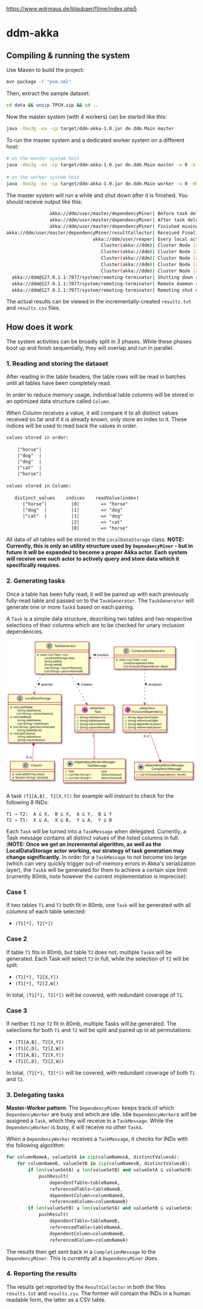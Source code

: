 https://www.wdrmaus.de/blaubaer/filme/index.php5


# ddm-akka

## Compiling & running the system

Use Maven to build the project:

```sh
mvn package -f "pom.xml"
```

Then, extract the sample dataset:

```sh
cd data && unzip TPCH.zip && cd ..
```

Now the master system (with 4 workers) can be started like this:

```sh
java -Xmx3g -ea -cp target/ddm-akka-1.0.jar de.ddm.Main master
```

To run the master system and a dedicated worker system on a different host:

```sh
# on the master system host
java -Xmx3g -ea -cp target/ddm-akka-1.0.jar de.ddm.Main master -w 0 -h MASTER_P

# on the worker system host
java -Xmx3g -ea -cp target/ddm-akka-1.0.jar de.ddm.Main worker -w 0 -mh MASTER_IP -h WORKER_IP
```

The master system will run a while and shut down after it is finished. You should receive output like this:

```sh
                akka://ddm/user/master/dependencyMiner| Before task delegation: 0 unassigned tasks
                akka://ddm/user/master/dependencyMiner| After task delegation: 0 unassigned tasks
                akka://ddm/user/master/dependencyMiner| Finished mining within 154548 ms!
akka://ddm/user/master/dependencyMiner/resultCollector| Received FinalizeMessage!
                                akka://ddm/user/reaper| Every local actor has been reaped. Terminating the actor system...
                                   Cluster(akka://ddm)| Cluster Node [akka://ddm@127.0.1.1:7877] - Marked address [akka://ddm@127.0.1.1:7877] as [Leaving]
                                   Cluster(akka://ddm)| Cluster Node [akka://ddm@127.0.1.1:7877] - Leader is moving node [akka://ddm@127.0.1.1:7877] to [Exiting]
                                   Cluster(akka://ddm)| Cluster Node [akka://ddm@127.0.1.1:7877] - Exiting completed
                                   Cluster(akka://ddm)| Cluster Node [akka://ddm@127.0.1.1:7877] - Shutting down...
                                   Cluster(akka://ddm)| Cluster Node [akka://ddm@127.0.1.1:7877] - Successfully shut down
  akka://ddm@127.0.1.1:7877/system/remoting-terminator| Shutting down remote daemon.
  akka://ddm@127.0.1.1:7877/system/remoting-terminator| Remote daemon shut down; proceeding with flushing remote transports.
  akka://ddm@127.0.1.1:7877/system/remoting-terminator| Remoting shut down.
```

The actual results can be viewed in the incrementally-created `results.txt` and `results.csv` files.

## How does it work

The system activities can be broadly split in 3 phases. While these phases boot up and finish sequentially, they will overlap and run in parallel.

### 1. Reading and storing the dataset

After reading in the table headers, the table rows will be read in batches until all tables have been completely read.

In order to reduce memory usage, individual table columns will be stored in an optimized data structure called `Column`.

When Column receives a value, it will compare it to all distinct values received so far and if it is already known, only store an index to it. These indices will be used to read back the values in order. 

```
values stored in order:

    |"horse"|
    |"dog"  |
    |"dog"  |
    |"cat"  |
    |"horse"|

values stored in Column:

   distinct_values    indices    readValue(index)
      |"horse"|         |0|        => "horse"
      |"dog"  |         |1|        => "dog"
      |"cat"  |         |1|        => "dog"
                        |2|        => "cat"
                        |0|        => "horse"

```

All data of all tables will be stored in the `LocalDataStorage` class. __NOTE: Currently, this is only an utility structure used by `DependencyMiner` - but in future it will be expanded to become a proper Akka actor. Each system will receive one such actor to actively query and store data which it specifically requires.__

### 2. Generating tasks

Once a table has been fully read, it will be paired up with each previously fully-read table and passed on to the `TaskGenerator`. The `TaskGenerator` will generate one or more `Task`s based on each pairing.

A `Task` is a simple data structure, describing two tables and two respective selections of their columns which are to be checked for unary inclusion dependencies. 

![](./docs/structures.svg)

A task `(T1[A,B], T2[X,Y])` for example will instruct to check for the following 8 INDs:

```
T1 → T2:  A ⊆ X,  B ⊆ X,  A ⊆ Y,  B ⊆ Y
T2 → T1:  X ⊆ A,  X ⊆ B,  Y ⊆ A,  Y ⊆ B
```

Each `Task` will be turned into a `TaskMessage` when delegated. Currently, a Task message contains all distinct values of the listed columns in full. (__NOTE: Once we get an incremental algorithm, as well as the LocalDataStorage actor working, our strategy of task generation may change significantly.__
In order for a  `TaskMessage` to not become too large (which can very quickly trigger out-of-memory errors in Akka's serialization layer), the `Task`s will be generated for them to achieve a certain size limit (currently 80mb, note however the current implementation is imprecise):

### Case 1

If two tables `T1` and `T2` both fit in 80mb, one `Task` will be generated with all columns of each table selected:

* `(T1[*], T2[*])`

### Case 2

If table `T1` fits in 80mb, but table `T2` does not, multiple `Task`s will be generated. Each Task will select `T2` in full, while the selection of `T2` will be split: 

* `(T1[*], T2[X,Y])`
* `(T1[*], T2[Z,W])`

In total, `(T1[*], T2[*])` will be covered, with redundant coverage of `T1`.

### Case 3

If neither `T1` nor `T2` fit in 80mb, multiple Tasks will be generated. The selections for both `T1` and `T2` will be split and paired up in all permutations:

* `(T1[A,B], T2[X,Y])`
* `(T1[C,D], T2[Z,W])`
* `(T1[A,B], T2[X,Y])`
* `(T1[C,D], T2[Z,W])`

In total, `(T1[*], T2[*])` will be covered, with redundant coverage of both `T1` and `T2`.

### 3. Delegating tasks

__Master-Worker pattern__: The `DependencyMiner` keeps track of which `DependencyWorker` are busy and which are idle. Idle `DependencyWorker`s will be assigned a `Task`, which they will receive in a `TaskMessage`. While the `DependencyWorker` is busy, it will receive no other `Task`s.

When a `DependencyWorker` receives a `TaskMessage`, it checks for INDs with the following algorithm:

```python
for columnNameA, valueSetA in zip(columNamesA, distinctValuesA):
    for columnNameB, valueSetB in zip(columNamesB, distinctValuesB):
        if len(valueSetA) ≤ len(valueSetB) and valueSetA ⊆ valueSetB:
            pushResult(
                dependentTable=tableNameA,
                referencedTable=tableNameB,
                dependentColumn=columnNameA,
                referencedColumn=columnNameB)
        if len(valueSetB) ≤ len(valueSetA) and valueSetB ⊆ valueSetA:
            pushResult(
                dependentTable=tableNameB,
                referencedTable=tableNameA,
                dependentColumn=columnNameB,
                referencedColumn=columnNameA)
```

The results then get sent back in a `CompletionMessage` to the `DependencyMiner`. This is currently all a `DependencyMiner` does.

### 4. Reporting the results

The results get reported by the `ResultCollector` in both the files `results.txt` and `results.csv`. The former will contain the INDs in a human readable form, the latter as a CSV table.


[`Column`]: ./src/main/java/de/ddm/structures/Column.java
[`LocalDataStorage`]: ./src/main/java/de/ddm/structures/LocalDataStorage.java
[`Task`]: ./src/main/java/de/ddm/structures/Task.java
[`TaskGenerator`]: ./src/main/java/de/ddm/structures/TaskGenerator.java
[`DependencyMiner`]: ./src/main/java/de/ddm/actors/profiling/DependencyMiner.java
[`DependencyWorker`]: ./src/main/java/de/ddm/actors/profiling/DependencyWorker.java
